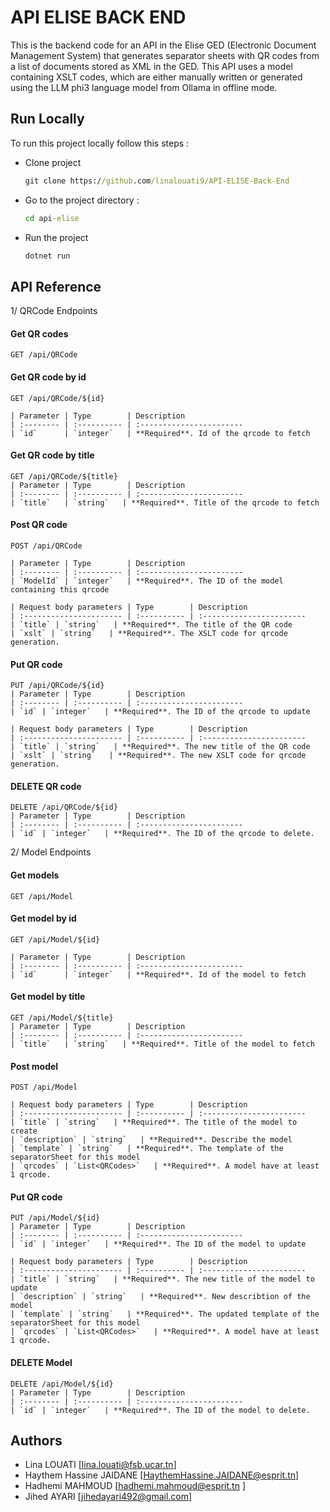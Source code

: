 
# API ELISE BACK END
This is the backend code for an API in the Elise GED (Electronic Document Management System) that generates separator sheets with QR codes from a list of documents stored as XML in the GED. This API uses a model containing XSLT codes, which are either manually written or generated using the LLM phi3 language model from Ollama in offline mode.

## Run Locally
To run this project locally follow this steps :
* Clone project
    ``` cmd 
    git clone https://github.com/linalouati9/API-ELISE-Back-End
    ```
* Go to the project directory :
    ``` cmd 
    cd api-elise
    ```
* Run the project
    ``` cmd 
    dotnet run
    ```

## API Reference
1/ QRCode Endpoints
#### Get QR codes 
    GET /api/QRCode

#### Get QR code by id
    GET /api/QRCode/${id}
    
    | Parameter | Type        | Description
    | :-------- | :---------- | :-----------------------
    | `id`      | `integer`   | **Required**. Id of the qrcode to fetch
    
#### Get QR code by title

    GET /api/QRCode/${title}
    | Parameter | Type        | Description
    | :-------- | :---------- | :-----------------------
    | `title`   | `string`   | **Required**. Title of the qrcode to fetch
 
#### Post QR code 
    POST /api/QRCode
    
    | Parameter | Type        | Description
    | :-------- | :---------- | :-----------------------
    | `ModelId` | `integer`   | **Required**. The ID of the model containing this qrcode

    | Request body parameters | Type        | Description
    | :---------------------- | :---------- | :-----------------------
    | `title` | `string`   | **Required**. The title of the QR code
    | `xslt` | `string`   | **Required**. The XSLT code for qrcode generation.

#### Put QR code 
    PUT /api/QRCode/${id}
    | Parameter | Type        | Description
    | :-------- | :---------- | :-----------------------
    | `id` | `integer`   | **Required**. The ID of the qrcode to update

    | Request body parameters | Type        | Description
    | :---------------------- | :---------- | :-----------------------
    | `title` | `string`   | **Required**. The new title of the QR code
    | `xslt` | `string`   | **Required**. The new XSLT code for qrcode generation.

#### DELETE QR code 
    DELETE /api/QRCode/${id}
    | Parameter | Type        | Description
    | :-------- | :---------- | :-----------------------
    | `id` | `integer`   | **Required**. The ID of the qrcode to delete.


2/ Model Endpoints
#### Get models
    GET /api/Model

#### Get model by id
    GET /api/Model/${id}
    
    | Parameter | Type        | Description
    | :-------- | :---------- | :-----------------------
    | `id`      | `integer`   | **Required**. Id of the model to fetch
    
#### Get model by title

    GET /api/Model/${title}
    | Parameter | Type        | Description
    | :-------- | :---------- | :-----------------------
    | `title`   | `string`   | **Required**. Title of the model to fetch
 
#### Post model 
    POST /api/Model

    | Request body parameters | Type        | Description
    | :---------------------- | :---------- | :-----------------------
    | `title` | `string`   | **Required**. The title of the model to create
    | `description` | `string`   | **Required**. Describe the model
    | `template` | `string`   | **Required**. The template of the separatorSheet for this model
    | `qrcodes` | `List<QRCodes>`   | **Required**. A model have at least 1 qrcode.

#### Put QR code 
    PUT /api/Model/${id}
    | Parameter | Type        | Description
    | :-------- | :---------- | :-----------------------
    | `id` | `integer`   | **Required**. The ID of the model to update

    | Request body parameters | Type        | Description
    | :---------------------- | :---------- | :-----------------------
    | `title` | `string`   | **Required**. The new title of the model to update
    | `description` | `string`   | **Required**. New describtion of the model
    | `template` | `string`   | **Required**. The updated template of the separatorSheet for this model
    | `qrcodes` | `List<QRCodes>`   | **Required**. A model have at least 1 qrcode.

#### DELETE Model 
    DELETE /api/Model/${id}
    | Parameter | Type        | Description
    | :-------- | :---------- | :-----------------------
    | `id` | `integer`   | **Required**. The ID of the model to delete.

## Authors
* Lina LOUATI [lina.louati@fsb.ucar.tn]
* Haythem Hassine JAIDANE [HaythemHassine.JAIDANE@esprit.tn]
* Hadhemi MAHMOUD [hadhemi.mahmoud@esprit.tn ]
* Jihed AYARI [jihedayari492@gmail.com]


